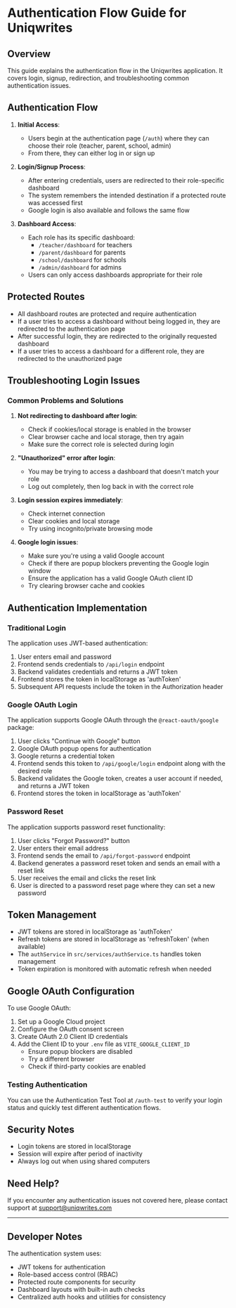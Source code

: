 # Authentication Flow Guide for Uniqwrites

## Overview

This guide explains the authentication flow in the Uniqwrites application. It covers login, signup, redirection, and troubleshooting common authentication issues.

## Authentication Flow

1. **Initial Access**:
   - Users begin at the authentication page (`/auth`) where they can choose their role (teacher, parent, school, admin)
   - From there, they can either log in or sign up

2. **Login/Signup Process**:
   - After entering credentials, users are redirected to their role-specific dashboard
   - The system remembers the intended destination if a protected route was accessed first
   - Google login is also available and follows the same flow

3. **Dashboard Access**:
   - Each role has its specific dashboard:
     - `/teacher/dashboard` for teachers
     - `/parent/dashboard` for parents
     - `/school/dashboard` for schools
     - `/admin/dashboard` for admins
   - Users can only access dashboards appropriate for their role

## Protected Routes

- All dashboard routes are protected and require authentication
- If a user tries to access a dashboard without being logged in, they are redirected to the authentication page
- After successful login, they are redirected to the originally requested dashboard
- If a user tries to access a dashboard for a different role, they are redirected to the unauthorized page

## Troubleshooting Login Issues

### Common Problems and Solutions

1. **Not redirecting to dashboard after login**:
   - Check if cookies/local storage is enabled in the browser
   - Clear browser cache and local storage, then try again
   - Make sure the correct role is selected during login

2. **"Unauthorized" error after login**:
   - You may be trying to access a dashboard that doesn't match your role
   - Log out completely, then log back in with the correct role

3. **Login session expires immediately**:
   - Check internet connection
   - Clear cookies and local storage
   - Try using incognito/private browsing mode

4. **Google login issues**:
   - Make sure you're using a valid Google account
   - Check if there are popup blockers preventing the Google login window
   - Ensure the application has a valid Google OAuth client ID
   - Try clearing browser cache and cookies

## Authentication Implementation

### Traditional Login

The application uses JWT-based authentication:

1. User enters email and password
2. Frontend sends credentials to `/api/login` endpoint
3. Backend validates credentials and returns a JWT token
4. Frontend stores the token in localStorage as 'authToken'
5. Subsequent API requests include the token in the Authorization header

### Google OAuth Login

The application supports Google OAuth through the `@react-oauth/google` package:

1. User clicks "Continue with Google" button
2. Google OAuth popup opens for authentication
3. Google returns a credential token
4. Frontend sends this token to `/api/google/login` endpoint along with the desired role
5. Backend validates the Google token, creates a user account if needed, and returns a JWT token
6. Frontend stores the token in localStorage as 'authToken'

### Password Reset

The application supports password reset functionality:

1. User clicks "Forgot Password?" button
2. User enters their email address
3. Frontend sends the email to `/api/forgot-password` endpoint
4. Backend generates a password reset token and sends an email with a reset link
5. User receives the email and clicks the reset link
6. User is directed to a password reset page where they can set a new password

## Token Management

- JWT tokens are stored in localStorage as 'authToken'
- Refresh tokens are stored in localStorage as 'refreshToken' (when available)
- The `authService` in `src/services/authService.ts` handles token management
- Token expiration is monitored with automatic refresh when needed

## Google OAuth Configuration

To use Google OAuth:

1. Set up a Google Cloud project
2. Configure the OAuth consent screen
3. Create OAuth 2.0 Client ID credentials
4. Add the Client ID to your `.env` file as `VITE_GOOGLE_CLIENT_ID`
   - Ensure popup blockers are disabled
   - Try a different browser
   - Check if third-party cookies are enabled

### Testing Authentication

You can use the Authentication Test Tool at `/auth-test` to verify your login status and quickly test different authentication flows.

## Security Notes

- Login tokens are stored in localStorage
- Session will expire after period of inactivity
- Always log out when using shared computers

## Need Help?

If you encounter any authentication issues not covered here, please contact support at [support@uniqwrites.com](mailto:support@uniqwrites.com)

---

## Developer Notes

The authentication system uses:

- JWT tokens for authentication
- Role-based access control (RBAC)
- Protected route components for security
- Dashboard layouts with built-in auth checks
- Centralized auth hooks and utilities for consistency
